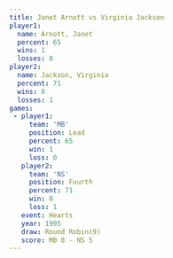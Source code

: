 ```yaml
---
title: Janet Arnott vs Virginia Jackson
player1:                 
  name: Arnott, Janet    
  percent: 65            
  wins: 1                
  losses: 0              
player2:                 
  name: Jackson, Virginia
  percent: 71            
  wins: 0                
  losses: 1              
games:
 - player1:        
     team: 'MB'    
     position: Lead
     percent: 65   
     win: 1        
     loss: 0       
   player2:          
     team: 'NS'      
     position: Fourth
     percent: 71     
     win: 0          
     loss: 1         
   event: Hearts       
   year: 1995          
   draw: Round Robin(9)
   score: MB 8 - NS 5  
---
```

